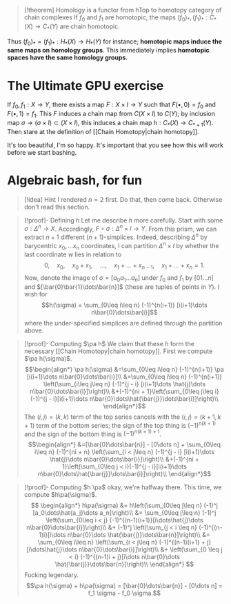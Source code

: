>[!theorem] Homology is a functor from hTop to homotopy category of chain complexes
>If $f_0$ and $f_1$ are homotopic, the maps $(f_0)_*, (f_1)_*: C_*(X)\to C_*(Y)$ are chain homotopic.

Thus $(f_0)_* = (f_1)_*: H_*(X)\to H_*(Y)$ for instance; **homotopic maps induce the same maps on homology groups**. This immediately implies **homotopic spaces have the same homology groups**.

# The Ultimate GPU exercise
If $f_0, f_1: X\to Y$, there exists a map $F: X\times I\to Y$ such that $F(\bullet,0) = f_0$ and $F(\bullet, 1) = f_1$. This $F$ induces a chain map from $C(X\times I)$ to $C(Y)$; by inclusion map $\sigma \to (\sigma\times I)\subset (X\times I)$, this induces a chain map $h:C_*(X)\to C_{*+1}(Y)$. Then stare at the definition of [[Chain Homotopy|chain homotopy]].

It's too beautiful, I'm so happy. It's important that you see how this will work before we start bashing.

# Algebraic bash, for fun

>[!idea] Hint
>I rendered $n = 2$ first. Do that, then come back. Otherwise don't read this section.

>[!proof]- Defining $h$
> Let me describe $h$ more carefully. Start with some $\sigma: \Delta^n\to X$. Accordingly, $F\circ \sigma: \Delta^n\times I\to Y$. From this prism, we can extract $n + 1$ different $(n+1)$-simplices. Indeed, describing $\Delta^n$ by barycentric $x_0,\dots x_n$ coordinates, I can partition $\Delta^n\times I$ by whether the last coordinate $w$ lies in relation to
> $$0,\quad x_0,\quad x_0 + x_1,\quad\dots,\quad x_1+\dots + x_{n-1},\quad x_1+\dots+x_n = 1.$$Now, denote the image of $\sigma = [a_0a_1\dots a_n]$ under $f_0$ and $f_1$ by $[01\dots n]$ and $[\bar{0}\bar{1}\dots\bar{n}]$ (these are tuples of points in $Y$). I wish for
> $$h(\sigma) = \sum_{0\leq i\leq n} (-1)^{n(i+1)} [i(i+1)\dots n\bar{0}\dots\bar{i}]$$
> where the under-specified simplices are defined through the partition above.

>[!proof]- Computing $\pa h$
> We claim that these $h$ form the necessary [[Chain Homotopy|chain homotopy]]. First we compute $\pa h(\sigma)$.
> $$\begin{align*}
> \pa h(\sigma)
> &=\sum_{0\leq i\leq n} (-1)^{n(i+1)} \pa [i(i+1)\dots n\bar{0}\dots\bar{i}]\\
> &=\sum_{0\leq i\leq n} (-1)^{n(i+1)} \left(\sum_{i\leq j\leq n} (-1)^{j - i} [i(i+1)\dots \hat{j}\dots n\bar{0}\dots\bar{i}]\right)\\
> &+(-1)^{ni + 1}\left(\sum_{0\leq j\leq i}(-1)^{j - i}[i(i+1)\dots n\bar{0}\dots\hat{\bar{j}}\dots\bar{i}]\right)\\
> \end{align*}$$
> The $(i,j) = (k,k)$ term of the top series cancels with the $(i,j) = (k + 1, k + 1)$ term of the bottom series; the sign of the top thing is $(-1)^{n(k+1)}$ and the sign of the bottom thing is $(-1)^{n(k+1) + 1}$.
> $$\begin{align*}
> &=[\bar{0}\dots\bar{n}] - [0\dots n] + \sum_{0\leq i\leq n} (-1)^{ni + n} \left(\sum_{i < j\leq n} (-1)^{j - i} [i(i+1)\dots \hat{j}\dots n\bar{0}\dots\bar{i}]\right)\\
> &+(-1)^{ni + 1}\left(\sum_{0\leq j < i}(-1)^{j - i}[i(i+1)\dots n\bar{0}\dots\hat{\bar{j}}\dots\bar{i}]\right)\\
> \end{align*}$$

>[!proof]- Computing $h \pa$
> okay, we're halfway there. This time, we compute $h\pa(\sigma)$.
> $$
> \begin{align*}
> h\pa(\sigma)
> &= h\left(\sum_{0\leq j\leq n} (-1)^j [a_0\dots\hat{a_j}\dots a_n]\right)\\
> &= \sum_{0\leq j\leq n} (-1)^j \left(\sum_{0\leq i < j} (-1)^{(n-1)(i+1)}[i\dots\hat{j}\dots n\bar{0}\dots\bar{i}]\right)\\
> &+ (-1)^j \left(\sum_{j < i \leq n} (-1)^{(n-1)i}[i\dots n\bar{0}\dots \hat{\bar{j}}\dots\bar{n}]\right)\\
> &= \sum_{0\leq i\leq n} \left(\sum_{i < j\leq n} (-1)^{(n-1)(i+1) + j}[i\dots\hat{j}\dots n\bar{0}\dots\bar{i}]\right)\\
> &+ \left(\sum_{0 \leq j < i} (-1)^{(n-1)i + j}[i\dots n\bar{0}\dots \hat{\bar{j}}\dots\bar{n}]\right)\\
> \end{align*}
> $$
> Fucking legendary.
> $$\pa h(\sigma) + h\pa(\sigma) = [\bar{0}\dots\bar{n}] - [0\dots n] = f_1 \sigma - f_0 \sigma.$$